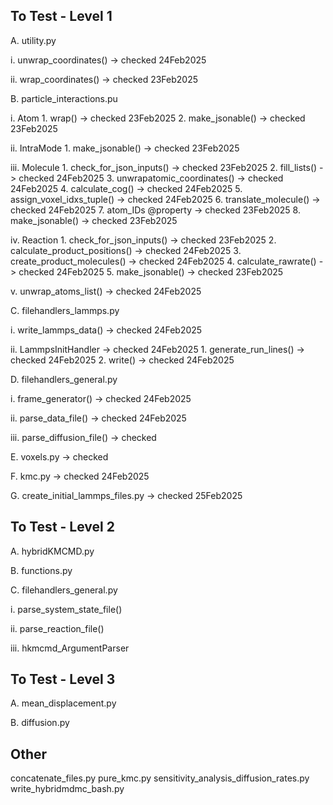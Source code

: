 

To Test - Level 1
---------------------------------------------------------------------------------------------------


A. utility.py

   i. unwrap_coordinates() -> checked 24Feb2025

   ii. wrap_coordinates() -> checked 23Feb2025


B. particle_interactions.pu

   i. Atom
      1. wrap() -> checked 23Feb2025
      2. make_jsonable() -> checked 23Feb2025
      
   ii. IntraMode
      1. make_jsonable() -> checked 23Feb2025

   iii. Molecule
      1. check_for_json_inputs() -> checked 23Feb2025
      2. fill_lists() -> checked 24Feb2025
      3. unwrapatomic_coordinates() -> checked 24Feb2025
      4. calculate_cog() -> checked 24Feb2025
      5. assign_voxel_idxs_tuple() -> checked 24Feb2025
      6. translate_molecule() -> checked 24Feb2025
      7. atom_IDs @property -> checked 23Feb2025
      8. make_jsonable() -> checked 23Feb2025

   iv. Reaction
      1. check_for_json_inputs() -> checked 23Feb2025
      2. calculate_product_positions() -> checked 24Feb2025
      3. create_product_molecules() -> checked 24Feb2025
      4. calculate_rawrate() -> checked 24Feb2025
      5. make_jsonable() -> checked 23Feb2025

   v. unwrap_atoms_list() -> checked 24Feb2025


C. filehandlers_lammps.py

   i. write_lammps_data() -> checked 24Feb2025

   ii. LammpsInitHandler -> checked 24Feb2025
      1. generate_run_lines() -> checked 24Feb2025
      2. write() -> checked 24Feb2025


D. filehandlers_general.py

   i. frame_generator() -> checked 24Feb2025
   
   ii. parse_data_file() -> checked 24Feb2025

   iii. parse_diffusion_file() -> checked


E. voxels.py -> checked


F. kmc.py -> checked 24Feb2025


G. create_initial_lammps_files.py -> checked 25Feb2025


To Test - Level 2
---------------------------------------------------------------------------------------------------


A. hybridKMCMD.py


B. functions.py


C. filehandlers_general.py
   
   i. parse_system_state_file()

   ii. parse_reaction_file()

   iii. hkmcmd_ArgumentParser


To Test - Level 3
---------------------------------------------------------------------------------------------------


A. mean_displacement.py


B. diffusion.py



Other
---------------------------------------------------------------------------------------------------
concatenate_files.py
pure_kmc.py
sensitivity_analysis_diffusion_rates.py
write_hybridmdmc_bash.py
